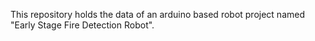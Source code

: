 This repository holds the data of an arduino based robot project named "Early Stage Fire Detection Robot".
